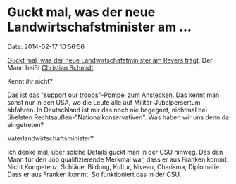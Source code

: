 Guckt mal, was der neue Landwirtschafstminister am \...
=======================================================

Date: 2014-02-17 10:56:56

[Guckt mal, was der neue Landwirtschafstminister am Revers
trägt](http://www.spiegel.de/politik/deutschland/bild-953875-186705.html).
Der Mann heißt [Christian
Schmidt](http://de.wikipedia.org/wiki/Christian_Schmidt_%28CSU%29).

Kennt ihr nicht?

[Das ist das \"support our troops\"-Pömpel zum
Anstecken](https://de.wikipedia.org/wiki/Gelbe_Schleife). Das kennt man
sonst nur in den USA, wo die Leute alle auf Militär-Jubelpersertum
abfahren. In Deutschland ist mir das noch nie begegnet, nichtmal bei
übelsten Rechtsaußen-\"Nationalkonservativen\". Was haben wir uns denn
da eingetreten?

Vaterlandwirtschaftsminister?

Ich denke mal, über solche Details guckt man in der CSU hinweg. Das den
Mann für den Job qualifizierende Merkmal war, dass er aus Franken kommt.
Nicht Kompetenz, Schläue, Bildung, Kultur, Niveau, Charisma, Diplomatie.
Dass er aus Franken kommt. So funktioniert das in der CSU.
